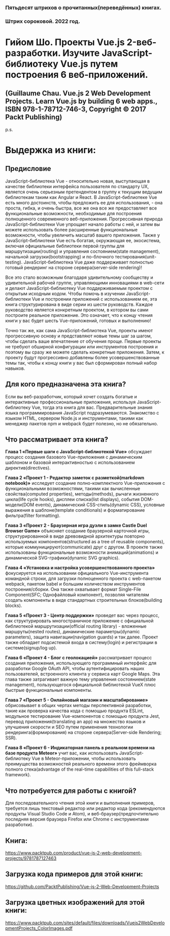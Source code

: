 ### Пятьдесят штрихов о прочитанных(переведённых) книгах. 
### Штрих сороковой. 2022 год.

# Гийом Шо. Проекты Vue.js 2-веб-разработки. Изучите JavaScript-библиотеку Vue.js путем построения 6 веб-приложений.
## (Guillaume Chau. Vue.js 2 Web Development Projects. Learn Vue.js by building 6 web apps., ISBN 978-1-78712-746-3, Copyright © 2017 Packt Publishing)

p.s.

# Выдержка из книги:


## Предисловие

JavaScript-библиотека Vue - относительно новая, выступающая в качестве библиотеки интерфейса пользователя по стандарту UX, является очень серьезным претендентом в группу к текущим ведущим библиотекам таким как Angular и React. В JavaScript-библиотеке Vue есть много достоинств, чтобы предложить ее для использования, - она проста, гибка, и очень быстра, все же она все же предоставляет все функциональные возможности, необходимые для построения полноценного современного веб-приложения.
Прогрессивная природа JavaScript-библиотеки Vue упрощает начало работы с ней, и затем вы можете использовать более расширенные функциональные возможности, чтобы увеличить масштаб вашего приложения. Также у JavaScript-библиотеки  Vue есть богатая, окружающая ее, экосистема, включая официальные библиотеки первой группы для маршрутизации(routing) и управления состоянием(state management), начальной загрузки(bootstrapping) и по-блочного тестирования(unit-testing). JavaScript-библиотека Vue даже поддерживает полностью готовый рендеринг на стороне сервера(server-side rendering)!

Все это стало возможным благодаря удивительному сообществу и удивительной рабочей группе, управляющими инновациями в web-сети и делают JavaScript-библиотеку Vue поддерживаемым проектом с открытым исходным кодом.
Чтобы помочь в изучении JavaScript-библиотеки Vue и построении приложений с использованием ее, эта книга структурирована в виде серии из шести руководств. Каждое руководство является конкретным проектом, в котором вы сами построите реальное приложение. Это означает, что к концу чтения книги у вас будет шесть Vue-приложений, готовых и выполнению!

Точно так же, как сама JavaScript-библиотека Vue, проекты имеют прогрессивную основу и представляют новые темы шаг за шагом, чтобы сделать ваше впечатление от обучения проще. Первые проекты не требуют обширной конфигурации или инструментов построения и поэтому вы сразу же можете сделать конкретные приложения. Затем, к проекту будут прогрессивно добавлены более усовершенствованные темы так, чтобы к концу книги у вас был сформирован полный набор навыков.

## Для кого предназначена эта книга?

Если вы веб-разработчик, который хочет создать богатые и интерактивные профессиональные приложения, используя JavaScript-библиотеку Vue, тогда эта книга для вас. Предварительные знания языка программирования JavaScript подразумеваются. Знакомство с языком  HTML, сервером Node.js и инструментами, такими как менеджер пакетов npm и webpack будет полезно, но не обязательно.

## Что рассматривает эта книга?

**Глава 1 «Первые шаги с JavaScript-библиотекой Vue»** обсуждает процесс создания базового Vue-приложения с динамическим шаблоном и базовой интерактивностью с использованием директив(directives).

**Глава 2 «Проект 1 - Редактор заметок с разметкой(markdown notebook)»** исследует создание полно-комплектного Vue-приложения с функциональными возможностями, такими как вычисленные свойства(computed properties), методы(methods), рычаги жизненного цикла(life cycle hooks), дисплеи списка(list displays), события DOM-модели(DOM events), динамический CSS-стиль(dynamic CSS), условные выражения в шаблоне(template conditionals) и форматирование фильтра(filter formatting).

**Глава 3 «Проект 2 - Браузерная игра дуэли в замке Castle Duel Browser Game»** объясняет создание браузерной карточной игры, структурированной в виде древовидной архитектуры повторно используемых компонентов(structured as a tree of reusable components), которые коммуницируют(communicate) друг с другом. В проекте также использованы функциональные возможности анимаций(animations) и динамической SVG-графики(dynamic SVG graphics).

**Глава 4 «Установка и настройка усовершенствованного проекта»** фокусируется на использовании официального Vue-инструмента командной строки, для загрузки полноценного проекта с web-пакетом webpack, пакетом babel и большим количеством инструментов построения/сборки. Она также охватывает формат Single-File Component(SFC; Однофайловый компонент), позволяя читателям создать компоненты в виде стандартных строительных блоков(building blocks).

**Глава 5 «Проект 3 - Центр поддержки»** проведет вас через процесс, как структурировать многостраничное приложение с официальной библиотекой маршрутизации(official routing library) - вложенные маршруты(nested routes), динамические параметры(dynamic parameters), защита навигации(navigation guards) и так далее. Проект также обладает подсистемой входа в систему(login) и регистрации в системе(signup/log up).

**Глава 6 «Проект 4 - Блог с геолокацией»** рассматривает процесс создания приложения, использующего программный интерфейс для разработки Google OAuth API, чтобы аутентифицировать наших пользователей, встроенного клиента у сервиса карт Google Maps. Эта глава также затрагивает важную тему управления состоянием(state management), пользующегося официальной библиотекой VueX плюс быстрые функциональные компоненты. 

**Глава 7 «Проект 5 - Онлайновый магазин и масштабирование»** обрисовывает в общих чертах методы перспективной разработки, такие как проверка качества кода с помощью продукта ESLint, модульное тестирование Vue-компонентов с помощью продукта Jest, перевод приложения(translating an app) на множество языков и улучшения скорости и SEO путем применения технологии рендеринга(формирования) на стороне сервера(Server-side Rendering; SSR).

**Глава 8 «Проект 6 - Индикаторная панель в реальном времени на базе продукта Meteor»** учит вас, как использовать JavaScript-библиотеку Vue в Meteor-приложении, чтобы использовать преимущества возможностей реального времени этого фреймворка полного стека(advantage of the real-time capabilities of this full-stack framework).

## Что потребуется для работы с книгой?

Для последовательного чтения этой книги и выполнения примеров, требуется лишь текстовый редактор или редактор кода (рекомендуются продукты Visual Studio Code и Atom), и веб-браузер(предпочтительно последняя версия браузера Firefox или Chrome с инструментами разработки).

## Книга:
https://www.packtpub.com/product/vue-js-2-web-development-projects/9781787127463

## Загрузка кода примеров для этой книги:
https://github.com/PacktPublishing/Vue-js-2-Web-Development-Projects


## Загрузка цветных изображений для этой книги:
https://www.packtpub.com/sites/default/files/downloads/Vuejs2WebDevelopmentProjects_ColorImages.pdf


